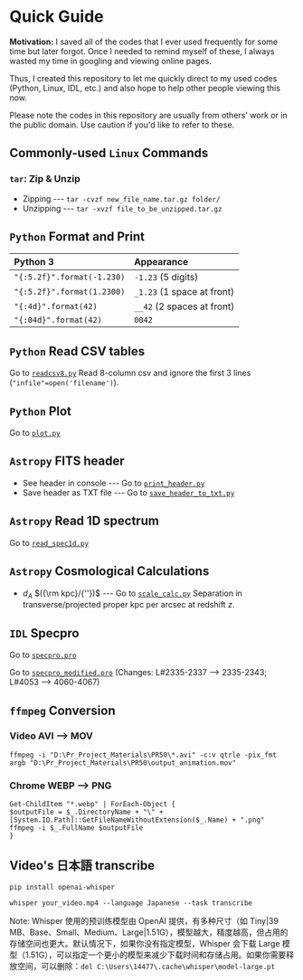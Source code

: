 # Quick Guide

**Motivation:** I saved all of the codes that I ever used frequently for some time but later forgot. Once I needed to remind myself of these, I always wasted my time in googling and viewing online pages. 

Thus, I created this repository to let me quickly direct to my used codes (Python, Linux, IDL, etc.) and also hope to help other people viewing this now. 

Please note the codes in this repository are usually from others' work or in the public domain. Use caution if you'd like to refer to these.

## Commonly-used `Linux` Commands
### `tar`: Zip & Unzip
* Zipping --- `tar -cvzf new_file_name.tar.gz folder/`
* Unzipping --- `tar -xvzf file_to_be_unzipped.tar.gz`

## `Python` Format and Print
| **Python 3**                 | Appearance                   |
|:---------------------------- |:---------------------------- |
| `"{:5.2f}".format(-1.230)`   | `-1.23` (5 digits)           |
| `"{:5.2f}".format(1.2300)`   | `_1.23` (1 space at front)   |
| `"{:4d}".format(42)`         | `__42`  (2 spaces at front)  |
| `"{:04d}".format(42)`        | `0042`                       |

## `Python` Read CSV tables
Go to [`readcsv8.py`](./readcsv8.py) Read 8-column csv and ignore the first 3 lines (`"infile"=open('filename')`).

## `Python` Plot
Go to [`plot.py`](./plot.py)

## `Astropy` FITS header
* See header in console --- Go to [`print_header.py`](./print_header.py)
* Save header as TXT file --- Go to [`save_header_to_txt.py`](./save_header_to_txt.py)

## `Astropy` Read 1D spectrum
Go to [`read_spec1d.py`](./read_spec1d.py)

## `Astropy` Cosmological Calculations
* $d_A$ $({\rm kpc}/{''})$ --- Go to [`scale_calc.py`](./scale_calc.py) Separation in transverse/projected proper kpc per arcsec at redshift $z$. 

## `IDL` Specpro
Go to [`specpro.pro`](./specpro.pro)

Go to [`specpro_modified.pro`](./specpro_modified.pro) (Changes: L#2335-2337 --> 2335-2343; L#4053 --> 4060-4067)

## `ffmpeg` Conversion
### Video AVI --> MOV
```
ffmpeg -i "D:\Pr_Project_Materials\PR50\*.avi" -c:v qtrle -pix_fmt argb "D:\Pr_Project_Materials\PR50\output_animation.mov"
```
### Chrome WEBP --> PNG
```
Get-ChildItem "*.webp" | ForEach-Object {
$outputFile = $_.DirectoryName + "\" + [System.IO.Path]::GetFileNameWithoutExtension($_.Name) + ".png" 
ffmpeg -i $_.FullName $outputFile
}
```

## Video's 日本語 transcribe
```
pip install openai-whisper
```
```
whisper your_video.mp4 --language Japanese --task transcribe
```
Note: Whisper 使用的预训练模型由 OpenAI 提供，有多种尺寸（如 Tiny|39 MB、Base、Small、Medium、Large|1.51G），模型越大，精度越高，但占用的存储空间也更大。默认情况下，如果你没有指定模型，Whisper 会下载 Large 模型（1.51G），可以指定一个更小的模型来减少下载时间和存储占用。如果你需要释放空间，可以删除：`del C:\Users\14477\.cache\whisper\model-large.pt`


